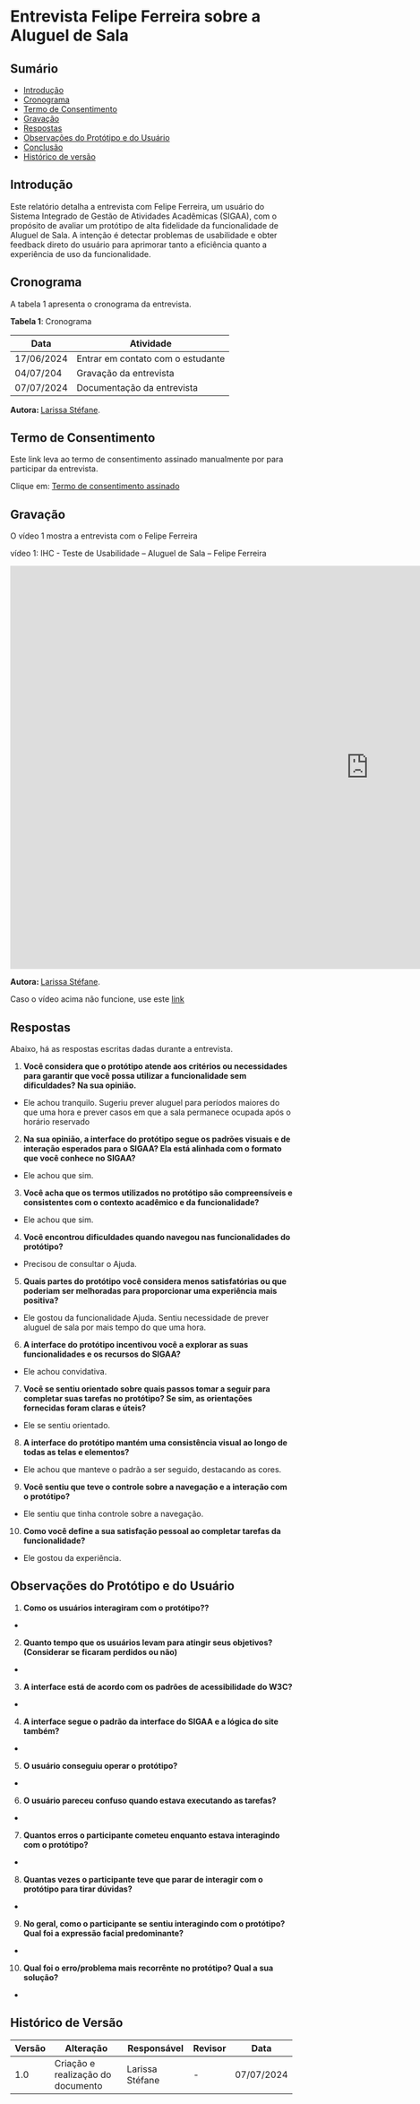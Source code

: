 # Entrevista Felipe Ferreira sobre a Aluguel de Sala


## Sumário

* [Introdução](#Introdução)
* [Cronograma](#Cronograma)
* [Termo de Consentimento](#Termo-de-Consentimento)
* [Gravação](#Gravação)
* [Respostas](#Respostas)
* [Observações do Protótipo e do Usuário](#Observações-do-Protótipo-e-do-Usuário)
* [Conclusão](#Conclusão)
* [Histórico de versão](#Histórico-de-versão)

## Introdução

Este relatório detalha a entrevista com Felipe Ferreira, um usuário do Sistema Integrado de Gestão de Atividades Acadêmicas (SIGAA), com o propósito de avaliar um protótipo de alta fidelidade da funcionalidade de Aluguel de Sala. A intenção é detectar problemas de usabilidade e obter feedback direto do usuário para aprimorar tanto a eficiência quanto a experiência de uso da funcionalidade.

## Cronograma

A tabela 1 apresenta o cronograma da entrevista.

**Tabela 1**: Cronograma

| Data | Atividade |
| - | - |
|17/06/2024 | Entrar em contato com o estudante |
| 04/07/204 | Gravação da entrevista |
| 07/07/2024 | Documentação da entrevista |

<b> Autora: </b> <a href="https://github.com/SkywalkerSupreme">Larissa Stéfane</a>.

## Termo de Consentimento

Este link leva ao termo de consentimento assinado manualmente por  para participar da entrevista.

Clique em: [Termo de consentimento assinado](docs/ignore/TermosPrototiposALtaFidelide/FelipeFerreira.md)


## Gravação

O vídeo 1 mostra a entrevista com o Felipe Ferreira

vídeo 1: IHC - Teste de Usabilidade – Aluguel de Sala – Felipe Ferreira

<iframe width="1280" height="720" src="https://www.youtube.com/embed/-A4C3GhOR_Q" title="IHC - Teste de Usabilidade - Aluguel de Sala - Felipe Ferreira" frameborder="0" allow="accelerometer; autoplay; clipboard-write; encrypted-media; gyroscope; picture-in-picture; web-share" referrerpolicy="strict-origin-when-cross-origin" allowfullscreen></iframe>

<b> Autora: </b> <a href="https://github.com/SkywalkerSupreme">Larissa Stéfane</a>.

Caso o vídeo acima não funcione, use este [link](https://youtu.be/-A4C3GhOR_Q)

## Respostas

Abaixo, há as respostas escritas dadas durante a entrevista.

1. **Você considera que o protótipo atende aos critérios ou necessidades para garantir que você possa utilizar a funcionalidade sem dificuldades? Na sua opinião.**

- Ele achou tranquilo. Sugeriu prever aluguel para períodos maiores do que uma hora e prever casos em que a sala permanece ocupada após o horário reservado

2. **Na sua opinião, a interface do protótipo segue os padrões visuais e de interação esperados para o SIGAA? Ela está alinhada com o formato que você conhece no SIGAA?**

- Ele achou que sim.

3. **Você acha que os termos utilizados no protótipo são compreensíveis e consistentes com o contexto acadêmico e da funcionalidade?**

- Ele achou que sim.

4. **Você encontrou dificuldades quando navegou nas funcionalidades do protótipo?**

- Precisou de consultar o Ajuda.

5. **Quais partes do protótipo você considera menos satisfatórias ou que poderiam ser melhoradas para proporcionar uma experiência mais positiva?**

- Ele gostou da funcionalidade Ajuda. Sentiu necessidade de prever aluguel de sala por mais tempo do que uma hora.

6. **A interface do protótipo incentivou você a explorar as suas funcionalidades e os recursos do SIGAA?**

- Ele achou convidativa.

7. **Você se sentiu orientado sobre quais passos tomar a seguir para completar suas tarefas no protótipo? Se sim, as orientações fornecidas foram claras e úteis?**

- Ele se sentiu orientado.

8. **A interface do protótipo mantém uma consistência visual ao longo de todas as telas e elementos?**

- Ele achou que manteve o padrão a ser seguido, destacando as cores.

9. **Você sentiu que teve o controle sobre a navegação e a interação com o protótipo?**

- Ele sentiu que tinha controle sobre a navegação.

10. **Como você define a sua satisfação pessoal ao completar tarefas da funcionalidade?**

- Ele gostou da experiência.


## Observações do Protótipo e do Usuário

1. **Como os usuários interagiram com o protótipo??**

- 

2. **Quanto tempo que os usuários levam para atingir seus objetivos? (Considerar se ficaram perdidos ou não)**

- 

3. **A interface está de acordo com os padrões de acessibilidade do W3C?**

- 

4. **A interface segue o padrão da interface do SIGAA e a lógica do site também?**

- 

5. **O usuário conseguiu operar o protótipo?**

- 

6. **O usuário pareceu confuso quando estava executando as tarefas?**

- 

7. **Quantos erros o participante cometeu enquanto estava interagindo com o protótipo?**

- 

8. **Quantas vezes o participante teve que parar de interagir com o protótipo para tirar dúvidas?**

- 

9. **No geral, como o participante se sentiu interagindo com o protótipo? Qual foi a expressão facial predominante?**

- 

10. **Qual foi o erro/problema mais recorrênte no protótipo? Qual a sua solução?**

- 


## Histórico de Versão


| Versão | Alteração | Responsável | Revisor | Data |
| - | - | - | - | - |
| 1.0 | Criação e realização do documento| Larissa Stéfane| - | 07/07/2024 |
